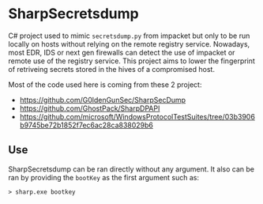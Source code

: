 # SharpSecretsdump

C# project used to mimic `secretsdump.py` from impacket but only to be run locally on hosts without relying on the remote registry service. Nowadays, most EDR, IDS or next gen firewalls can detect the use of impacket or remote use of the registry service. This project aims to lower the fingerprint of retriveing secrets stored in the hives of a compromised host.

Most of the code used here is coming from these 2 project:
* https://github.com/G0ldenGunSec/SharpSecDump
* https://github.com/GhostPack/SharpDPAPI
* https://github.com/microsoft/WindowsProtocolTestSuites/tree/03b3906b9745be72b1852f7ec6ac28ca838029b6

## Use

SharpSecretsdump can be ran directly without any argument.
It also can be ran by providing the `bootKey` as the first argument such as:

```
> sharp.exe bootkey
```
